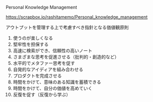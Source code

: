 Personal Knowledge Management

https://scrapbox.io/rashitamemo/Personal_knowledge_management

アウトプットを管理する上で考慮すべき指針となる価値観原則

1. 使うのが楽しくなる
2. 堅牢性を担保する
3. 高速に検索ができ、信頼性の高いノート
4. さまざまな思考を促進させる（批判的・創造的など）
5. 水平的でメタファー思考を促す
6. 自発的なアイディアを組み合わせる
7. プロダクトを完成させる
8. 時間をかけて、意味のある知識を蓄積できる
9. 時間をかけて、自分の価値を高めていく
10. 反復を促す（反復から学ぶ）